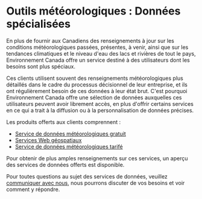 # Outils météorologiques : Données spécialisées

En plus de fournir aux Canadiens des renseignements à jour sur les conditions météorologiques passées, présentes, à venir, ainsi que sur les tendances climatiques et le niveau d'eau des lacs et rivières de tout le pays, Environnement Canada offre un service destiné à des utilisateurs dont les besoins sont plus spéciaux.

Ces clients utilisent souvent des renseignements météorologiques plus détaillés dans le cadre du processus décisionnel de leur entreprise, et ils ont régulièrement besoin de ces données à leur état brut. C'est pourquoi Environnement Canada offre une sélection de données auxquelles ces utilisateurs peuvent avoir librement accès, en plus d'offrir certains services en ce qui a trait à la diffusion ou à la personnalisation de données précises.

Les produits offerts aux clients comprennent :

* [Service de données météorologiques gratuit](https://www.canada.ca/fr/environnement-changement-climatique/services/conditions-meteorologiques-ressources-outils-generaux/outils-donnees-specialisees/service-gratuit.html)
* [Services Web géospatiaux](https://www.canada.ca/fr/environnement-changement-climatique/services/conditions-meteorologiques-ressources-outils-generaux/outils-donnees-specialisees/services-web-geospatiaux.html)
* [Service de données météorologiques tarifé](https://www.canada.ca/fr/environnement-changement-climatique/services/conditions-meteorologiques-ressources-outils-generaux/outils-donnees-specialisees/service-tarife.html)

Pour obtenir de plus amples renseignements sur ces services, un aperçu des services de données offerts est disponible.

Pour toutes questions au sujet des services de données, veuillez [communiquer avec nous](http://www.meteo.gc.ca/mainmenu/contact_us_f.html), nous pourrons discuter de vos besoins et voir comment y répondre.
